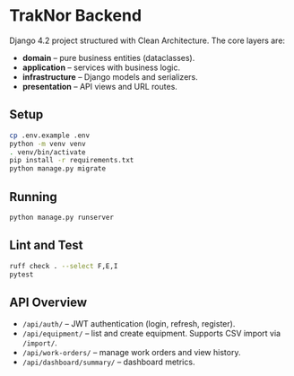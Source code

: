 # TrakNor Backend

Django 4.2 project structured with Clean Architecture. The core layers are:

- **domain** – pure business entities (dataclasses).
- **application** – services with business logic.
- **infrastructure** – Django models and serializers.
- **presentation** – API views and URL routes.

## Setup

```bash
cp .env.example .env
python -m venv venv
. venv/bin/activate
pip install -r requirements.txt
python manage.py migrate
```

## Running

```bash
python manage.py runserver
```

## Lint and Test

```bash
ruff check . --select F,E,I
pytest
```

## API Overview

- `/api/auth/` – JWT authentication (login, refresh, register).
- `/api/equipment/` – list and create equipment. Supports CSV import via `/import/`.
- `/api/work-orders/` – manage work orders and view history.
- `/api/dashboard/summary/` – dashboard metrics.
